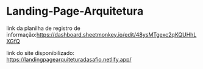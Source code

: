 # Landing-Page-Arquitetura
link da planilha de registro de informação:https://dashboard.sheetmonkey.io/edit/48ysMTgexc2qKQUHhLXGfQ

link do site disponibilizado: https://landingpagearquiteturadasafio.netlify.app/
